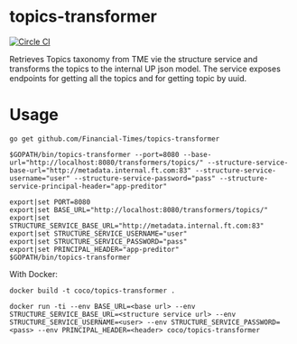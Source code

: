 # topics-transformer

[![Circle CI](https://circleci.com/gh/Financial-Times/topics-transformer/tree/master.png?style=shield)](https://circleci.com/gh/Financial-Times/topics-transformer/tree/master)

Retrieves Topics taxonomy from TME vie the structure service and transforms the topics to the internal UP json model.
The service exposes endpoints for getting all the topics and for getting topic by uuid.

# Usage
`go get github.com/Financial-Times/topics-transformer`

`$GOPATH/bin/topics-transformer --port=8080 --base-url="http://localhost:8080/transformers/topics/" --structure-service-base-url="http://metadata.internal.ft.com:83" --structure-service-username="user" --structure-service-password="pass" --structure-service-principal-header="app-preditor"`
```
export|set PORT=8080
export|set BASE_URL="http://localhost:8080/transformers/topics/"
export|set STRUCTURE_SERVICE_BASE_URL="http://metadata.internal.ft.com:83"
export|set STRUCTURE_SERVICE_USERNAME="user"
export|set STRUCTURE_SERVICE_PASSWORD="pass"
export|set PRINCIPAL_HEADER="app-preditor"
$GOPATH/bin/topics-transformer
```

With Docker:

`docker build -t coco/topics-transformer .`

`docker run -ti --env BASE_URL=<base url> --env STRUCTURE_SERVICE_BASE_URL=<structure service url> --env STRUCTURE_SERVICE_USERNAME=<user> --env STRUCTURE_SERVICE_PASSWORD=<pass> --env PRINCIPAL_HEADER=<header> coco/topics-transformer`
